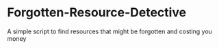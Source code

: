# Forgotten-Resource-Detective
A simple script to find resources that might be forgotten and costing you money
